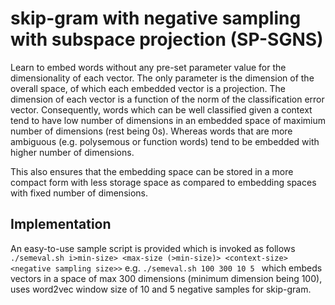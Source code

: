 # skip-gram with negative sampling with subspace projection (SP-SGNS)

Learn to embed words without any pre-set parameter value for the dimensionality of each vector. The only parameter
is the dimension of the overall space, of which each embedded vector is a projection. 
The dimension of each vector is a function of the norm of the classification error vector. Consequently, words
which can be well classified given a context tend to have low number of dimensions in an embedded space of
maximium number of dimensions (rest being 0s). Whereas words that are more ambiguous (e.g. polysemous or function words)
tend to be embedded with higher number of dimensions.

This also ensures that the embedding space can be stored in a more compact form with less storage space as compared
to embedding spaces with fixed number of dimensions.

## Implementation

An easy-to-use sample script is provided which is invoked as follows
``
./semeval.sh i>min-size> <max-size (>min-size)> <context-size> <negative sampling size>>
``
e.g.
``
./semeval.sh 100 300 10 5 
``
which embeds vectors in a space of max 300 dimensions (minimum dimension being 100), uses word2vec window size of 10 and 5 negative samples for skip-gram. 
